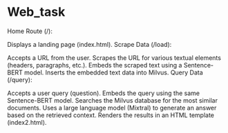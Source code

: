 # Web_task


Home Route (/):

Displays a landing page (index.html).
Scrape Data (/load):

Accepts a URL from the user.
Scrapes the URL for various textual elements (headers, paragraphs, etc.).
Embeds the scraped text using a Sentence-BERT model.
Inserts the embedded text data into Milvus.
Query Data (/query):

Accepts a user query (question).
Embeds the query using the same Sentence-BERT model.
Searches the Milvus database for the most similar documents.
Uses a large language model (Mixtral) to generate an answer based on the retrieved context.
Renders the results in an HTML template (index2.html).
